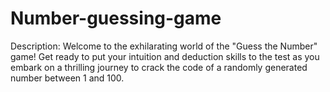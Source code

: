 # Number-guessing-game
Description: Welcome to the exhilarating world of the "Guess the Number" game! Get ready to put your intuition and deduction skills to the test as you embark on a thrilling journey to crack the code of a randomly generated number between 1 and 100. 
